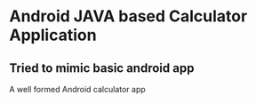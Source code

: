 # Android JAVA based Calculator Application

## Tried to mimic basic android app

A well formed Android calculator app
